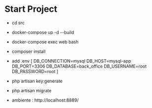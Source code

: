 # Start Project
- cd src
- docker-compose up -d --build
- docker-compose exec web bash
- composer install
- add .env
  [
    DB_CONNECTION=mysql
    DB_HOST=mysql-app
    DB_PORT=3306
    DB_DATABASE=back_office
    DB_USERNAME=root
    DB_PASSWORD=root
  ]
- php artisan key:generate
- php artisan migrate

- ambiente : http://localhost:8889/